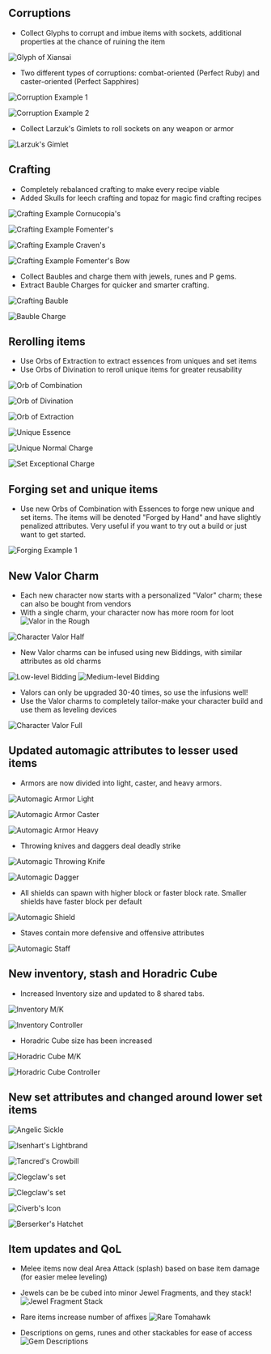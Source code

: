 ## Corruptions

- Collect Glyphs to corrupt and imbue items with sockets, additional properties at the chance of ruining the item

![Glyph of Xiansai](assets/glyph.png)

- Two different types of corruptions: combat-oriented (Perfect Ruby) and caster-oriented (Perfect Sapphires)

![Corruption Example 1](assets/corruption-1.png)

![Corruption Example 2](assets/corruption-2.png)

- Collect Larzuk's Gimlets to roll sockets on any weapon or armor

![Larzuk's Gimlet](assets/gimlet.png)

## Crafting

- Completely rebalanced crafting to make every recipe viable
- Added Skulls for leech crafting and topaz for magic find crafting recipes

![Crafting Example Cornucopia's](assets/cornucopia-helm.png)

![Crafting Example Fomenter's](assets/crafting-1.png)

![Crafting Example Craven's](assets/crafting-2.png)

![Crafting Example Fomenter's Bow](assets/crafting-3.png)

- Collect Baubles and charge them with jewels, runes and P gems.
- Extract Bauble Charges for quicker and smarter crafting.

![Crafting Bauble](assets/crafting-bauble.png)

![Bauble Charge](assets/crafting-bauble.png)

## Rerolling items

- Use Orbs of Extraction to extract essences from uniques and set items 
- Use Orbs of Divination to reroll unique items for greater reusability

![Orb of Combination](assets/orb-com.png)

![Orb of Divination](assets/orb-div.png)

![Orb of Extraction](assets/orb-ex.png)

![Unique Essence](assets/essence-cubes.png)

![Unique Normal Charge](assets/charge-nor-uni.png)

![Set Exceptional Charge](assets/charge-ex-com.png)


## Forging set and unique items

- Use new Orbs of Combination with Essences to forge new unique and set items. The items will be denoted "Forged by Hand" and have slightly penalized attributes. Very useful if you want to try out a build or just want to get started. 

![Forging Example 1](assets/forging-1.png)

<!--- ![Forging Example 2](assets/forging-2.png) --->

<!--- ![Forging Example 3](assets/forging-3.png) --->

## New Valor Charm

- Each new character now starts with a personalized "Valor" charm; these can also be bought from vendors
- With a single charm, your character now has more room for loot
![Valor in the Rough](assets/valor-rough.png)

![Character Valor Half](assets/valor-1.png)

- New Valor charms can be infused using new Biddings, with similar attributes as old charms

![Low-level Bidding](assets/bidding-1.png)
![Medium-level Bidding](assets/bidding-2.png)

- Valors can only be upgraded 30-40 times, so use the infusions well!
- Use the Valor charms to completely tailor-make your character build and use them as leveling devices

![Character Valor Full](assets/valor-2.png)

## Updated automagic attributes to lesser used items
- Armors are now divided into light, caster, and heavy armors.

![Automagic Armor Light](assets/light.png)

![Automagic Armor Caster](assets/caster.png)

![Automagic Armor Heavy](assets/heavy.png)

- Throwing knives and daggers deal deadly strike

![Automagic Throwing Knife](assets/throwing-knife.png)

![Automagic Dagger](assets/dagger.png)

- All shields can spawn with higher block or faster block rate. Smaller shields have faster block per default

![Automagic Shield](assets/shield-small.png)

- Staves contain more defensive and offensive attributes

![Automagic Staff](assets/staff.png)

## New inventory, stash and Horadric Cube

- Increased Inventory size and updated to 8 shared tabs. 

![Inventory M/K](assets/inventory-stash-mk.png)

![Inventory Controller](assets/inventory-stash-controller.png)

- Horadric Cube size has been increased

![Horadric Cube M/K](assets/horadric-mk.png)

![Horadric Cube Controller](assets/horadric-controller.png)

## New set attributes and changed around lower set items 

![Angelic Sickle](assets/angelic-sickle.png)

![Isenhart's Lightbrand](assets/isenharts-lightbrand.png)

![Tancred's Crowbill](assets/tancreds-crowbill.png)

![Clegclaw's set](assets/clegclaws-claw.png)

![Clegclaw's set](assets/clegclaws-tooth.png)

![Civerb's Icon](assets/civerbs-icon.png)

![Berserker's Hatchet](assets/berserkers-hatchet.png)

## Item updates and QoL

- Melee items now deal Area Attack (splash) based on base item damage (for easier melee leveling)

- Jewels can be be cubed into minor Jewel Fragments, and they stack!
![Jewel Fragment Stack](assets/jewel-fragment.png)

- Rare items increase number of affixes
![Rare Tomahawk](assets/rare-tomahawk.png)

- Descriptions on gems, runes and other stackables for ease of access
![Gem Descriptions](assets/gem-desc.png)

